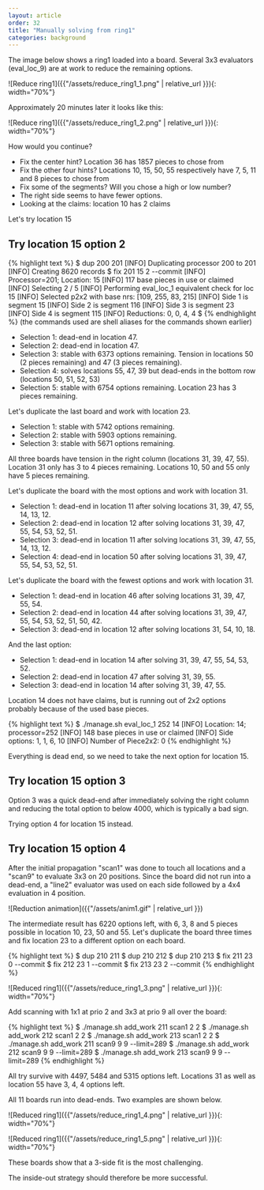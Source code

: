 ```yaml
---
layout: article
order: 32
title: "Manually solving from ring1"
categories: background
---
```

The image below shows a ring1 loaded into a board.
Several 3x3 evaluators (eval_loc_9) are at work to reduce the remaining options.

![Reduce ring1]({{"/assets/reduce_ring1_1.png" | relative_url }}){: width="70%"}

Approximately 20 minutes later it looks like this:

![Reduce ring1]({{"/assets/reduce_ring1_2.png" | relative_url }}){: width="70%"}

How would you continue?
- Fix the center hint? Location 36 has 1857 pieces to chose from
- Fix the other four hints? Locations 10, 15, 50, 55 respectively have 7, 5, 11 and 8 pieces to chose from
- Fix some of the segments? Will you chose a high or low number?
- The right side seems to have fewer options.
- Looking at the claims: location 10 has 2 claims

Let's try location 15

<h2>Try location 15 option 2</h2>

{% highlight text %}
$ dup 200 201
[INFO] Duplicating processor 200 to 201
[INFO] Creating 8620 records
$ fix 201 15 2 --commit
[INFO] Processor=201; Location: 15
[INFO] 117 base pieces in use or claimed
[INFO] Selecting 2 / 5
[INFO] Performing eval_loc_1 equivalent check for loc 15
[INFO] Selected p2x2 with base nrs: [109, 255, 83, 215]
[INFO] Side 1 is segment 15
[INFO] Side 2 is segment 116
[INFO] Side 3 is segment 23
[INFO] Side 4 is segment 115
[INFO] Reductions: 0, 0, 4, 4
$ 
{% endhighlight %}
(the commands used are shell aliases for the commands shown earlier)

- Selection 1: dead-end in location 47.
- Selection 2: dead-end in location 47.
- Selection 3: stable with 6373 options remaining. Tension in locations 50 (2 pieces remaining) and 47 (3 pieces remaining).
- Selection 4: solves locations 55, 47, 39 but dead-ends in the bottom row (locations 50, 51, 52, 53)
- Selection 5: stable with 6754 options remaining. Location 23 has 3 pieces remaining.

Let's duplicate the last board and work with location 23.

- Selection 1: stable with 5742 options remaining.
- Selection 2: stable with 5903 options remaining.
- Selection 3: stable with 5671 options remaining.

All three boards have tension in the right column (locations 31, 39, 47, 55).
Location 31 only has 3 to 4 pieces remaining.
Locations 10, 50 and 55 only have 5 pieces remaining.

Let's duplicate the board with the most options and work with location 31.

- Selection 1: dead-end in location 11 after solving locations 31, 39, 47, 55, 14, 13, 12. 
- Selection 2: dead-end in location 12 after solving locations 31, 39, 47, 55, 54, 53, 52, 51. 
- Selection 3: dead-end in location 11 after solving locations 31, 39, 47, 55, 14, 13, 12.
- Selection 4: dead-end in location 50 after solving locations 31, 39, 47, 55, 54, 53, 52, 51. 

Let's duplicate the board with the fewest options and work with location 31.

- Selection 1: dead-end in location 46 after solving locations 31, 39, 47, 55, 54. 
- Selection 2: dead-end in location 44 after solving locations 31, 39, 47, 55, 54, 53, 52, 51, 50, 42. 
- Selection 3: dead-end in location 12 after solving locations 31, 54, 10, 18. 

And the last option:

- Selection 1: dead-end in location 14 after solving 31, 39, 47, 55, 54, 53, 52. 
- Selection 2: dead-end in location 47 after solving 31, 39, 55. 
- Selection 3: dead-end in location 14 after solving 31, 39, 47, 55.

Location 14 does not have claims, but is running out of 2x2 options probably because of the used base pieces.

{% highlight text %}
$ ./manage.sh eval_loc_1 252 14
[INFO] Location: 14; processor=252
[INFO] 148 base pieces in use or claimed
[INFO] Side options: 1, 1, 6, 10
[INFO] Number of Piece2x2: 0
{% endhighlight %}

Everything is dead end, so we need to take the next option for location 15.

<h2>Try location 15 option 3</h2>

Option 3 was a quick dead-end after immediately solving the right column and reducing the total option to below 4000, which is typically a bad sign.

Trying option 4 for location 15 instead.

<h2>Try location 15 option 4</h2>

After the initial propagation "scan1" was done to touch all locations and a "scan9" to evaluate 3x3 on 20 positions.
Since the board did not run into a dead-end, a "line2" evaluator was used on each side followed by a 4x4 evaluation in 4 position.

![Reduction animation]({{"/assets/anim1.gif" | relative_url }})

The intermediate result has 6220 options left, with 6, 3, 8 and 5 pieces possible in location 10, 23, 50 and 55.
Let's duplicate the board three times and fix location 23 to a different option on each board.

{% highlight text %}
$ dup 210 211
$ dup 210 212
$ dup 210 213
$ fix 211 23 0 --commit
$ fix 212 23 1 --commit
$ fix 213 23 2 --commit
{% endhighlight %}

![Reduced ring1]({{"/assets/reduce_ring1_3.png" | relative_url }}){: width="70%"}

Add scanning with 1x1 at prio 2 and 3x3 at prio 9 all over the board:

{% highlight text %}
$ ./manage.sh add_work 211 scan1 2 2
$ ./manage.sh add_work 212 scan1 2 2
$ ./manage.sh add_work 213 scan1 2 2
$ ./manage.sh add_work 211 scan9 9 9 --limit=289
$ ./manage.sh add_work 212 scan9 9 9 --limit=289
$ ./manage.sh add_work 213 scan9 9 9 --limit=289
{% endhighlight %}

All try survive with 4497, 5484 and 5315 options left.
Locations 31 as well as location 55 have 3, 4, 4 options left.

All 11 boards run into dead-ends. Two examples are shown below.

![Reduced ring1]({{"/assets/reduce_ring1_4.png" | relative_url }}){: width="70%"}

![Reduced ring1]({{"/assets/reduce_ring1_5.png" | relative_url }}){: width="70%"}

These boards show that a 3-side fit is the most challenging.

The inside-out strategy should therefore be more successful.
